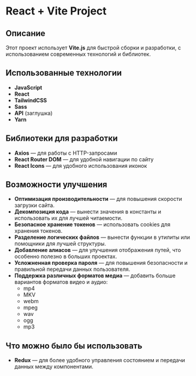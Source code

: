 # React + Vite Project

## Описание

Этот проект использует **Vite.js** для быстрой сборки и разработки, с использованием современных технологий и библиотек.

## Использованные технологии

- **JavaScript**
- **React**
- **TailwindCSS**
- **Sass**
- **API** (заглушка)
- **Yarn**

## Библиотеки для разработки

- **Axios** — для работы с HTTP-запросами
- **React Router DOM** — для удобной навигации по сайту
- **React Icons** — для удобного использования иконок

## Возможности улучшения

- **Оптимизация производительности** — для повышения скорости загрузки сайта.
- **Декомпозиция кода** — вынести значения в константы и использовать их для лучшей читаемости.
- **Безопасное хранение токенов** — использовать cookies для хранения токенов.
- **Разделение логических файлов** — вынести функции в утилиты или помощники для лучшей структуры.
- **Добавление алиасов** — для улучшения отображения путей, что особенно полезно в больших проектах.
- **Усложненная проверка пароля** — для повышения безопасности и правильной передачи данных пользователя.
- **Поддержка различных форматов медиа** — добавить больше вариантов форматов видео и аудио:
  - mp4
  - MKV
  - webm
  - mpeg
  - wav
  - ogg
  - mp3

## Что можно было бы использовать

- **Redux** — для более удобного управления состоянием и передачи данных между компонентами.
